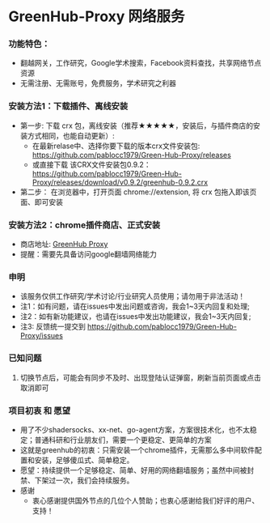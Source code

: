 # GreenHub-Proxy 网络服务

### 功能特色：
 - 翻越网关，工作研究，Google学术搜索，Facebook资料查找，共享网络节点资源
 - 无需注册、无需账号，免费服务，学术研究之利器

### 安装方法1：下载插件、离线安装
* 第一步: 下载 crx 包，离线安装（推荐★★★★★，安装后，与插件商店的安装方式相同，也能自动更新）:
  * 在最新relase中、选择你要下载的版本crx文件安装包: https://github.com/pablocc1979/Green-Hub-Proxy/releases
  * 或直接下载 该CRX文件安装包0.9.2：https://github.com/pablocc1979/Green-Hub-Proxy/releases/download/v0.9.2/greenhub-0.9.2.crx
* 第二步： 在浏览器中，打开页面 chrome://extension, 将 crx 包拖入即该页面、即可安装

   
   
### 安装方法2：chrome插件商店、正式安装
* 商店地址: [GreenHub Proxy](https://chrome.google.com/webstore/detail/greenhub-proxy/knmhokeiipedacnhpjklbjmfgedfohco)
* 提醒：需要先具备访问google翻墙网络能力 
   
### 申明
* 该服务仅供工作研究/学术讨论/行业研究人员使用；请勿用于非法活动！
* 注1：如有问题，请在issues中发出问题或咨询，我会1~3天内回复和处理; 
* 注2：如有新功能建议，也请在issues中发出功能建议，我会1~3天内回复; 
* 注3: 反馈统一提交到 https://github.com/pablocc1979/Green-Hub-Proxy/issues

### 已知问题
1. 切换节点后，可能会有同步不及时、出现登陆认证弹窗，刷新当前页面或点击取消即可

### 项目初衷 和 愿望
 * 用了不少shadersocks、xx-net、go-agent方案，方案很技术化，也不太稳定；普通科研和行业朋友们，需要一个更稳定、更简单的方案
 * 这就是greenhub的初衷：只需安装一个chrome插件，无需那么多中间软件配置和安装，足够傻瓜式、简单稳定。
 * 愿望：持续提供一个足够稳定、简单、好用的网络翻墙服务；虽然中间被封禁、下架过一次，我们会持续服务。
 * 感谢
   * 衷心感谢提供国外节点的几位个人赞助；也衷心感谢给我们好评的用户、支持！
